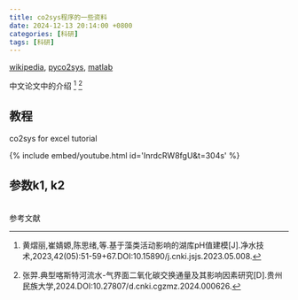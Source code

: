 ```yaml
---
title: co2sys程序的一些资料
date: 2024-12-13 20:14:00 +0800
categories: [科研]
tags: [科研]
---
```


[wikipedia](https://en.wikipedia.org/wiki/CO2SYS),
[pyco2sys](https://pyco2sys.readthedocs.io/en/latest/),
[matlab](https://ww2.mathworks.cn/matlabcentral/fileexchange/78378-co2sysv3-for-matlab)

中文论文中的介绍
[^footnote]
[^fn-nth-2]

## 教程
co2sys for excel tutorial

{% include embed/youtube.html id='InrdcRW8fgU&t=304s' %}

## 参数k1, k2

<br>参考文献<br>

[^footnote]:黄熠丽,崔婧嫄,陈思绪,等.基于藻类活动影响的湖库pH值建模[J].净水技术,2023,42(05):51-59+67.DOI:10.15890/j.cnki.jsjs.2023.05.008.
[^fn-nth-2]:张羿.典型喀斯特河流水-气界面二氧化碳交换通量及其影响因素研究[D].贵州民族大学,2024.DOI:10.27807/d.cnki.cgzmz.2024.000626.
